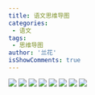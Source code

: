 ```yaml
---
title: 语文思维导图
categories:
 - 语文
tags:
 - 思维导图
author: '兰花'
isShowComments: true
---
```


<a data-fancybox title="" href="/img/zh/1.svg">![](/img/zh/1.svg)</a>
<a data-fancybox title="" href="/img/zh/2.svg">![](/img/zh/2.svg)</a>
<a data-fancybox title="" href="/img/zh/3.svg">![](/img/zh/3.svg)</a>
<a data-fancybox title="" href="/img/zh/4.svg">![](/img/zh/4.svg)</a>
<a data-fancybox title="" href="/img/zh/5.svg">![](/img/zh/5.svg)</a>
<a data-fancybox title="" href="/img/zh/6.svg">![](/img/zh/6.svg)</a>
<a data-fancybox title="" href="/img/zh/7.svg">![](/img/zh/7.svg)</a>
<a data-fancybox title="" href="/img/zh/8.svg">![](/img/zh/8.svg)</a>
